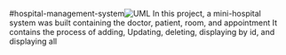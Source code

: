#hospital-management-system![UML](https://github.com/OmarTwafshah/WebService/assets/86267588/963bbf4f-ddc9-457b-81be-15504d2b98a7)
In this project, a mini-hospital system was built containing the doctor, patient, room, and appointment 
It contains the process of adding, Updating, deleting, displaying by id, and displaying all
